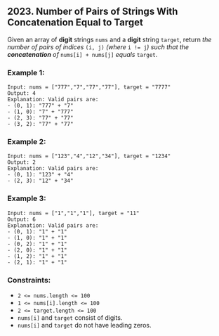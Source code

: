## 2023. Number of Pairs of Strings With Concatenation Equal to Target

Given an array of **digit** strings ```nums``` and a **digit** string ```target```, return *the number of pairs of indices* ```(i, j)``` *(where* ```i != j```*) such that the **concatenation** of* ```nums[i] + nums[j]``` *equals* ```target```.

### Example 1:
```
Input: nums = ["777","7","77","77"], target = "7777"
Output: 4
Explanation: Valid pairs are:
- (0, 1): "777" + "7"
- (1, 0): "7" + "777"
- (2, 3): "77" + "77"
- (3, 2): "77" + "77"
```
### Example 2:
```
Input: nums = ["123","4","12","34"], target = "1234"
Output: 2
Explanation: Valid pairs are:
- (0, 1): "123" + "4"
- (2, 3): "12" + "34"
```
### Example 3:
```
Input: nums = ["1","1","1"], target = "11"
Output: 6
Explanation: Valid pairs are:
- (0, 1): "1" + "1"
- (1, 0): "1" + "1"
- (0, 2): "1" + "1"
- (2, 0): "1" + "1"
- (1, 2): "1" + "1"
- (2, 1): "1" + "1"
```

### Constraints:

* ```2 <= nums.length <= 100```
* ```1 <= nums[i].length <= 100```
* ```2 <= target.length <= 100```
* ```nums[i]``` and ```target``` consist of digits.
* ```nums[i]``` and ```target``` do not have leading zeros.